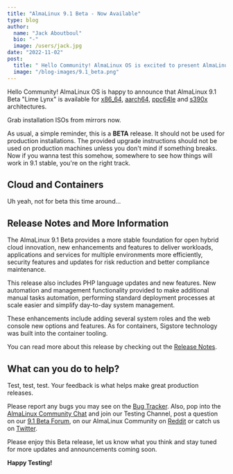 ```yaml
---
title: "AlmaLinux 9.1 Beta - Now Available"
type: blog
author:
  name: "Jack Aboutboul"
  bio: "-"
  image: /users/jack.jpg
date: "2022-11-02"
post:
  title: " Hello Community! AlmaLinux OS is excited to present AlmaLinux 9.1 Beta “Lime Lynx” for x86_64, aarch64, ppc64le and s390x architectures."
  image: "/blog-images/9.1_beta.png"
---
```


Hello Community! AlmaLinux OS is happy to announce that AlmaLinux 9.1 Beta "Lime Lynx" is available for [x86_64](https://mirrors.almalinux.org/isos/x86_64/9.1-beta.html), [aarch64](https://mirrors.almalinux.org/isos/aarch64/9.1-beta.html), [ppc64le](https://mirrors.almalinux.org/isos/ppc64le/9.1-beta.html) and [s390x](https://mirrors.almalinux.org/isos/s390x/9.1-beta.html) architectures.

Grab installation ISOs from mirrors now.

As usual, a simple reminder, this is a **BETA** release. It should not be used for production installations. The provided upgrade instructions should not be used on production machines unless you don't mind if something breaks. Now if you wanna test this somehow, somewhere to see how things will work in 9.1 stable, you're on the right track.

## Cloud and Containers

Uh yeah, not for beta this time around...

## Release Notes and More Information

The AlmaLinux 9.1 Beta provides a more stable foundation for open hybrid cloud innovation, new enhancements and features to deliver workloads, applications and services for multiple environments more efficiently, security features and updates for risk reduction and better compliance maintenance.

This release also includes PHP language updates and new features. New automation and management functionality provided to make additional manual tasks automation, performing standard deployment processes at scale easier and simplify day-to-day system management.

These enhancements include adding several system roles and the web console new options and features. As for containers, Sigstore technology was built into the container tooling.

You can read more about this release by checking out the [Release Notes](https://wiki.almalinux.org/release-notes/9.1-beta.html).

## What can you do to help?

Test, test, test. Your feedback is what helps make great production releases.

Please report any bugs you may see on the [Bug Tracker](https://bugs.almalinux.org/). Also, pop into the [AlmaLinux Community Chat](https://chat.almalinux.org/) and join our Testing Channel, post a question on our [9.1 Beta Forum](https://forums.almalinux.org/c/devel/9-1-beta/38), on our AlmaLinux Community on [Reddit](https://reddit.com/r/almalinux) or catch us on [Twitter](https://twitter.com/almalinux).

Please enjoy this Beta release, let us know what you think and stay tuned for more updates and announcements coming soon.

**Happy Testing!**
